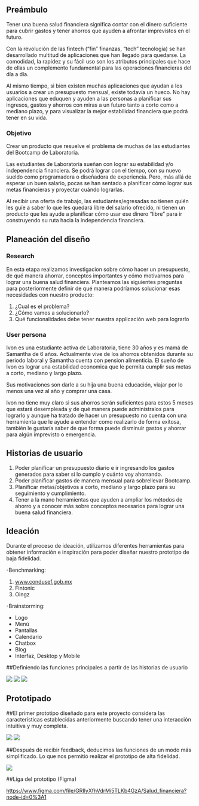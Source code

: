 ## Preámbulo

Tener una buena salud financiera significa contar con el dinero suficiente para cubrir gastos y tener ahorros que ayuden a afrontar imprevistos en el futuro. 

Con la revolución de las fintech (“fin” finanzas, “tech” tecnología) se han desarrollado multitud de aplicaciones que han llegado para quedarse. La comodidad, la rapidez y su fácil uso son los atributos principales que hace de ellas un complemento fundamental para las operaciones financieras del día a día. 

Al mismo tiempo, si bien existen muchas aplicaciones que ayudan a los usuarios a crear un presupuesto mensual, existe todavía un hueco. No hay aplicaciones que eduquen y ayuden a las personas a planificar sus ingresos, gastos y ahorros con miras a un futuro tanto a corto como a mediano plazo, y para visualizar la mejor estabilidad financiera que podrá tener en su vida.

### Objetivo

Crear un producto que resuelve el problema de muchas de las estudiantes del Bootcamp de Laboratoria.

Las estudiantes de Laboratoria sueñan con lograr su estabilidad y/o independencia financiera. Se podrá lograr con el tiempo, con su nuevo sueldo como programadora o diseñadora de experiencia.  Pero, más allá de esperar un buen salario, pocas se han sentado a planificar cómo lograr sus metas financieras y proyectar cuándo lograrlas. 

Al recibir una oferta de trabajo, las estudiantes/egresadas no tienen quién les guíe a saber lo que les quedará libre del salario ofrecido, ni tienen un producto que les ayude a planificar cómo usar ese dinero “libre” para ir construyendo su ruta hacia la independencia financiera.

## Planeación del diseño

### Research

En esta etapa realizamos investigacion sobre cómo hacer un presupuesto, de qué manera ahorrar, conceptos importantes y cómo motivarnos para lograr una buena salud financiera. Planteamos las siguientes preguntas para posteriormente definir de qué manera podríamos solucionar esas necesidades con nuestro producto:

1. ¿Cual es el problema?
2. ¿Cómo vamos a solucionarlo?
3. Qué funcionalidades debe tener nuestra applicación web para lograrlo






### User persona

Ivon es una estudiante activa de Laboratoria, tiene 30 años y es mamá de Samantha de 6 años. Actualmente vive de los ahorros obtenidos durante su periodo laboral y Samantha cuenta con pension alimenticia. El sueño de Ivon es lograr una estabilidad economica que le permita cumplir sus metas a corto, mediano y largo plazo. 

Sus motivaciones son darle a su hija una buena educación, viajar por lo menos una vez al año y comprar una casa.

Ivon no tiene muy claro si sus ahorros serán suficientes para estos 5 meses que estará desempleada y de qué manera puede administralos para lograrlo y aunque ha tratado de hacer un presupuesto no cuenta con una herramienta que le ayude a entender como realizarlo de forma exitosa, también le gustaría saber de que forma puede disminuir gastos y ahorrar para algún imprevisto o emergencia. 

## Historias de usuario

1. Poder planificar un presupuesto diario e ir ingresando los gastos generados para saber si lo cumplo y cuánto voy ahorrando.
2. Poder planificar gastos de manera mensual para sobrellevar Bootcamp.
3. Planificar metas/objetivos a corto, mediano y largo plazo para su seguimiento y cumplimiento.
5. Tener a la mano herramientas que ayuden a ampliar los métodos de ahorro y a conocer más sobre conceptos necesarios para lograr una buena salud financiera. 

## Ideación

Durante el proceso de ideación, utilizamos diferentes herramientas para obtener información e inspiración para poder diseñar nuestro prototipo de baja fidelidad.



-Benchmarking:

  1. www.condusef.gob.mx
  2. Fintonic
  3. Oingz

-Brainstorming:

  - Logo
  - Menú
  - Pantallas
  - Calendario
  - Chatbox
  - Blog
  - Interfaz, Desktop y Mobile

 
##Definiendo las funciones principales a partir de las historias de usuario

<img src= "./Imagenes/20190724_182430.jpg">
<img src= "./Imagenes/20190724_182419.jpg">
<img src= "./Imagenes/20190724_182437.jpg">


 ## Prototipado

##El primer prototipo diseñado para este proyecto considera las características establecidas anteriormente buscando tener una interacción intuitiva y muy completa.

<img src= "UX/SketchInicio.jpg">
<img src= "UX/SketchPress.jpg">


##Después de recibir feedback, deducimos las funciones de un modo más simplificado. Lo que nos permitió realizar el prototipo de alta fidelidad.

<img src= "./Imagenes/prototipo.PNG">

##Liga del prototipo (Figma)

https://www.figma.com/file/GRIlyXfhVdrMi5TLKb4GzA/Salud_financiera?node-id=0%3A1

